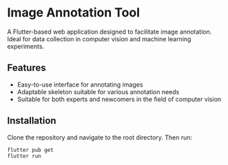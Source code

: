 # Image Annotation Tool

A Flutter-based web application designed to facilitate image annotation. Ideal for data collection in computer vision and machine learning experiments.

## Features
- Easy-to-use interface for annotating images
- Adaptable skeleton suitable for various annotation needs
- Suitable for both experts and newcomers in the field of computer vision

## Installation
Clone the repository and navigate to the root directory. Then run:

```bash
flutter pub get
flutter run
